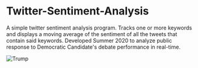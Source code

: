 # Twitter-Sentiment-Analysis

A simple twitter sentiment analysis program. Tracks one or more keywords and displays a moving average of the sentiment of all the tweets that contain said keywords. Developed Summer 2020 to analyze public response to Democratic Candidate's debate performance in real-time.

![Trump](https://i.imgur.com/w4pWina.png)
